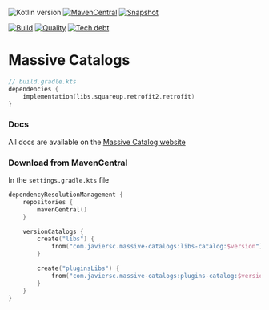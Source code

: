 ![Kotlin version](https://img.shields.io/badge/kotlin-1.4.31-blueviolet?logo=kotlin&logoColor=white)
[![MavenCentral](https://img.shields.io/maven-central/v/com.javiersc.massive-catalogs/libs-catalog?label=MavenCentral)](https://repo1.maven.org/maven2/com/javiersc/massive-catalogs/libs-catalog/)
[![Snapshot](https://img.shields.io/nexus/s/com.javiersc.massive-catalogs/libs-catalog?server=https%3A%2F%2Foss.sonatype.org%2F&label=Snapshot)](https://oss.sonatype.org/content/repositories/snapshots/com/javiersc/massive-catalogs/libs-catalog/)

[![Build](https://img.shields.io/github/workflow/status/JavierSegoviaCordoba/massive-catalogs/build?label=Build&logo=GitHub)](https://github.com/JavierSegoviaCordoba/massive-catalogs/tree/main)
[![Quality](https://img.shields.io/sonar/quality_gate/JavierSegoviaCordoba_massive-catalogs?label=Quality&logo=SonarCloud&logoColor=white&server=https%3A%2F%2Fsonarcloud.io)](https://sonarcloud.io/dashboard?id=JavierSegoviaCordoba_massive-catalogs)
[![Tech debt](https://img.shields.io/sonar/tech_debt/JavierSegoviaCordoba_massive-catalogs?label=Tech%20debt&logo=SonarCloud&logoColor=white&server=https%3A%2F%2Fsonarcloud.io)](https://sonarcloud.io/dashboard?id=JavierSegoviaCordoba_massive-catalogs)

# Massive Catalogs

```kotlin
// build.gradle.kts
dependencies {
    implementation(libs.squareup.retrofit2.retrofit)
}
```

### Docs

All docs are available on the [Massive Catalog website](https://massive-catalogs.javiersc.com)

### Download from MavenCentral

In the `settings.gradle.kts` file

```kotlin
dependencyResolutionManagement {
    repositories {
        mavenCentral()
    }

    versionCatalogs {
        create("libs") {
            from("com.javiersc.massive-catalogs:libs-catalog:$version")
        }

        create("pluginsLibs") {
            from("com.javiersc.massive-catalogs:plugins-catalog:$version")
        }
    }
}
```
